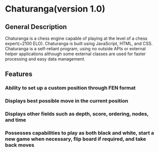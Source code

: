 # Chaturanga(version 1.0)

## General Description
Chaturanga is a chess engine capable of playing at the level of a chess expert(~2100 ELO). Chaturanga is built using JavaScript, HTML, and CSS. Chaturanga is a self-reliant program, using no outside APIs or external helper applications although some external classes are used for faster processing and easy data management.

## Features
### Ability to set up a custom position through FEN format
### Displays best possible move in the current position
### Displays other fields such as depth, score, ordering, nodes, and time
### Possesses capabilities to play as both black and white, start a new game when necessary, flip board if required, and take back moves

